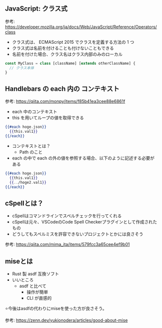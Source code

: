 ## JavaScript: クラス式

参考: https://developer.mozilla.org/ja/docs/Web/JavaScript/Reference/Operators/class

- クラス式は、 ECMAScript 2015 でクラスを定義する方法の 1 つ
- クラス式は名前を付けることも付けないこともできる
- 名前を付けた場合、クラス名はクラス内部のみのローカル

```js
const MyClass = class [className] [extends otherClassName] {
  // クラス本体
}
```

## Handlebars の each 内の コンテキスト

参考: https://qiita.com/monpy/items/f85b41ea3cee88e6861f

- each 中のコンテキスト
- this を用いてループの値を取得できる

```hbs
{{#each hoge.json}}
  {{this.val1}}
{{/each}}
```

- コンテキストとは？
  - Path のこと
- each の中で each の外の値を参照する場合、以下のように記述する必要がある

```hbs
{{#each hoge.json}}
  {{this.val1}}
  {{../hoge2.val1}}
{{/each}}
```

## cSpellとは？

- cSpellはコマンドラインでスペルチェックを行ってくれる
- cSpellは元々、VSCodeのCode Spell Checkerプラグインとして作成されたもの
- どうしてもスペルミスを許容できないプロジェクトとかには良さそう

参考: https://qiita.com/mima_ita/items/579fcc3a65cee4ef9b01

## miseとは

- Rust 製 asdf 互換ソフト
- いいところ
    - asdf と比べて
        - 操作が簡単
        - CLI が直感的

⭐️今後はasdfの代わりにmiseを使った方が良さそう。

参考: https://zenn.dev/yukionodera/articles/good-about-mise
